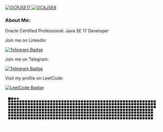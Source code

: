 <p>
  <a href="https://catalog-education.oracle.com/pls/certview/sharebadge?id=4F08D56A4D7D483685D32C38DCD8F9828A02C5CE0B216B096C97CC7172A03C3E">
    <img src="https://brm-workforce.oracle.com/pdf/certview/images/OCPJSE17.png" alt="OCPJSE17" width="200"/>
  </a>
  <a href="https://catalog-education.oracle.com/pls/certview/sharebadge?id=DF2E177DA2DB69D32B8EDA2E6622FCEE5F2D28A0B8BC4BA1CF02C0ACF78D0C78">
    <img src="https://brm-workforce.oracle.com/pdf/certview/images/OCAJSE8.png" alt="OCAJSE8" width="200"/>
  </a>
</p>

  
### About Me:    
Oracle Certified Professional: Java SE 17 Developer

Join me on Linkedin:

[![Telegram Badge](https://img.shields.io/badge/LinkedIn-0077B5?style=for-the-badge&logo=linkedin&logoColor=white)](https://www.linkedin.com/in/pavvel/)

Join me on Telegram:

[![Telegram Badge](https://img.shields.io/badge/Telegram-blue?style=for-the-badge&logo=telegram&logoColor=white)](https://t.me/pavvels)

Visit my profile on LeetCode:

[![LeetCode Badge](https://img.shields.io/badge/LeetCode-000000?style=for-the-badge&logo=LeetCode&logoColor=)](https://leetcode.com/u/pavvels)

<p align="center">
 <img width="1000" src="assets/github-snake.svg" alt="snake"/>
</p>
